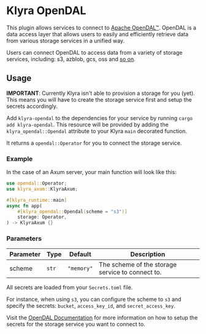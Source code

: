 # Klyra OpenDAL

This plugin allows services to connect to [Apache OpenDAL™](https://github.com/apache/opendal). OpenDAL is a data access layer that allows users to easily and efficiently retrieve data from various storage services in a unified way.

Users can connect OpenDAL to access data from a variety of storage services, including: s3, azblob, gcs, oss and [so on](https://opendal.apache.org/docs/rust/opendal/services/index.html).

## Usage

**IMPORTANT**: Currently Klyra isn't able to provision a storage for you (yet). This means you will have to create the storage service first and setup the secrets accordingly.

Add `klyra-opendal` to the dependencies for your service by running `cargo add klyra-opendal`.
This resource will be provided by adding the `klyra_opendal::Opendal` attribute to your Klyra `main` decorated function.

It returns a `opendal::Operator` for you to connect the storage service.

### Example

In the case of an Axum server, your main function will look like this:

```rust
use opendal::Operator;
use klyra_axum::KlyraAxum;

#[klyra_runtime::main]
async fn app(
    #[klyra_opendal::Opendal(scheme = "s3")]
    storage: Operator,
) -> KlyraAxum {}
```

### Parameters

| Parameter | Type  | Default    | Description                                      |
|-----------|-------|------------|--------------------------------------------------|
| scheme    | `str` | `"memory"` | The scheme of the storage service to connect to. |

All secrets are loaded from your `Secrets.toml` file.

For instance, when using `s3`, you can configure the scheme to `s3` and specify the secrets: `bucket`, `access_key_id`, and `secret_access_key`.

Visit the [OpenDAL Documentation](https://opendal.apache.org/docs/rust/opendal/services/index.html) for more information on how to setup the secrets for the storage service you want to connect to.
